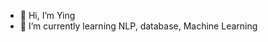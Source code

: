 - 👋 Hi, I’m Ying
- 🌱 I’m currently learning NLP, database, Machine Learning

<!---
zhuyingw/zhuyingw is a ✨ special ✨ repository because its `README.md` (this file) appears on your GitHub profile.
You can click the Preview link to take a look at your changes.
--->

